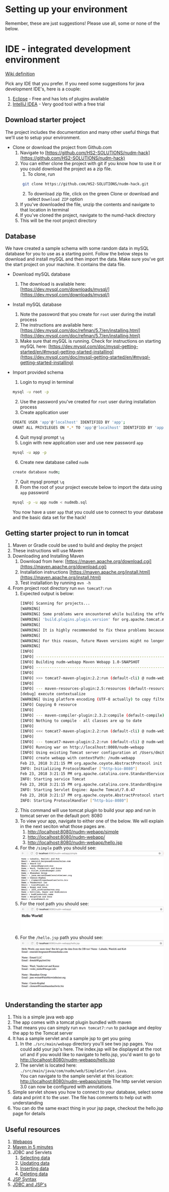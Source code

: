 # Setting up your environment
Remember, these are just suggestions!  Please use all, some or none of the below.

# IDE - integrated development environment
[Wiki definition](https://en.wikipedia.org/wiki/Integrated_development_environment)  

Pick any IDE that you prefer.  If you need some suggestions for java development IDE's, here is a couple:
1. [Eclipse](https://www.eclipse.org/users/) - Free and has lots of plugins available
2. [IntelliJ IDEA](https://www.jetbrains.com/idea/download/#section=mac) -  Very good tool with a free trial

## Download starter project
The project includes the documentation and many other useful things that we'll use to setup your environment.

* Clone or download the project from Github.com
    1. Navigate to [https://github.com/HS2-SOLUTIONS/nudm-hack](https://github.com/HS2-SOLUTIONS/nudm-hack)
    2. You can either clone the project with git if you know how to use it or you could download the project as a zip file.
        1. To clone, run 
        ```bash
         git clone https://github.com/HS2-SOLUTIONS/nudm-hack.git
        ```
        2. To download zip file, click on the green Clone or download and select `Download ZIP` option
    3. If you've downloaded the file, unzip the contents and navigate to that location in terminal  
    4. If you've cloned the project, navigate to the numd-hack directory
    5. This will be the root project directory

## Database
We have created a sample schema with some random data in mySQL database for you to use as a starting point.  Follow the below steps to download and install mySQL and then import the data.  Make sure you've got the start project on your machine.  It contains the data file.

* Download mySQL database
    1. The download is available here: [https://dev.mysql.com/downloads/mysql/](https://dev.mysql.com/downloads/mysql/)
    
* Install mySQL database  
    1. Note the password that you create for `root` user during the install process
    2. The instructions are available here: [https://dev.mysql.com/doc/refman/5.7/en/installing.html](https://dev.mysql.com/doc/refman/5.7/en/installing.html)
    3. Make sure that mySQL is running.  Check for instructions on starting mySQL here: [https://dev.mysql.com/doc/mysql-getting-started/en/#mysql-getting-started-installing](https://dev.mysql.com/doc/mysql-getting-started/en/#mysql-getting-started-installing)
    
* Import provided schema
    1. Login to mysql in terminal
    ```bash
    mysql -u root -p
    ```
    2. Use the password you've created for `root` user during installation process
    3. Create application user
    ```bash
    CREATE USER 'app'@'localhost' IDENTIFIED BY 'app';
    GRANT ALL PRIVILEGES ON *.* TO 'app'@'localhost' IDENTIFIED BY 'app';
    ```
    4. Quit mysql prompt `\q`
    5. Login with new application user and use new password `app`
    ```bash
    mysql -u app -p
    ```
    6. Create new database called `nudm`
    ```bash
    create database nudm;
    ```
    7. Quit mysql prompt `\q`
    8. From the root of your project execute below to import the data using `app` password
    ```bash
    mysql -p -u app nudm < nudmdb.sql
    ```
    
    You now have a user `app` that you could use to connect to your database and the basic data set for the hack!
    
## Getting starter project to run in tomcat
1. Maven or Gradle could be used to build and deploy the project
2. These instructions will use Maven
3. Downloading and Installing Maven
    1. Download from here: [https://maven.apache.org/download.cgi](https://maven.apache.org/download.cgi)
    2. Installation instructions [https://maven.apache.org/install.html](https://maven.apache.org/install.html)
    3. Test installation by running `mvn -h`
4. From project root directory run `mvn tomcat7:run`
    1. Expected output is below:
        ```bash
        [INFO] Scanning for projects...
        [WARNING] 
        [WARNING] Some problems were encountered while building the effective model for com.nudm.webapp:nudm-webapp:war:1.0-SNAPSHOT
        [WARNING] 'build.plugins.plugin.version' for org.apache.tomcat.maven:tomcat7-maven-plugin is missing. @ line 26, column 15
        [WARNING] 
        [WARNING] It is highly recommended to fix these problems because they threaten the stability of your build.
        [WARNING] 
        [WARNING] For this reason, future Maven versions might no longer support building such malformed projects.
        [WARNING] 
        [INFO]                                                                         
        [INFO] ------------------------------------------------------------------------
        [INFO] Building nudm-webapp Maven Webapp 1.0-SNAPSHOT
        [INFO] ------------------------------------------------------------------------
        [INFO] 
        [INFO] >>> tomcat7-maven-plugin:2.2:run (default-cli) @ nudm-webapp >>>
        [INFO] 
        [INFO] --- maven-resources-plugin:2.5:resources (default-resources) @ nudm-webapp ---
        [debug] execute contextualize
        [WARNING] Using platform encoding (UTF-8 actually) to copy filtered resources, i.e. build is platform dependent!
        [INFO] Copying 0 resource
        [INFO] 
        [INFO] --- maven-compiler-plugin:2.3.2:compile (default-compile) @ nudm-webapp ---
        [INFO] Nothing to compile - all classes are up to date
        [INFO] 
        [INFO] <<< tomcat7-maven-plugin:2.2:run (default-cli) @ nudm-webapp <<<
        [INFO] 
        [INFO] --- tomcat7-maven-plugin:2.2:run (default-cli) @ nudm-webapp ---
        [INFO] Running war on http://localhost:8080/nudm-webapp
        [INFO] Using existing Tomcat server configuration at /Users/dmitryrozental/git/nudm-webapp/target/tomcat
        [INFO] create webapp with contextPath: /nudm-webapp
        Feb 23, 2018 3:21:15 PM org.apache.coyote.AbstractProtocol init
        INFO: Initializing ProtocolHandler ["http-bio-8080"]
        Feb 23, 2018 3:21:15 PM org.apache.catalina.core.StandardService startInternal
        INFO: Starting service Tomcat
        Feb 23, 2018 3:21:15 PM org.apache.catalina.core.StandardEngine startInternal
        INFO: Starting Servlet Engine: Apache Tomcat/7.0.47
        Feb 23, 2018 3:21:17 PM org.apache.coyote.AbstractProtocol start
        INFO: Starting ProtocolHandler ["http-bio-8080"]
        ```
    1. This command will use tomcat plugin to build your app and run in tomcat server on the default port: 8080
    2. To view your app, navigate to either one of the below.  We will explain in the next seciton what those pages are.
        1. [http://localhost:8080/nudm-webapp/simple](http://localhost:8080/nudm-webapp/simple)
        2. [http://localhost:8080/nudm-webapp/](http://localhost:8080/nudm-webapp/)
        3. [http://localhost:8080/nudm-webapp/hello.jsp](http://localhost:8080/nudm-webapp/hello.jsp)
    3. For the `/simple` path you should see:
    ![screen shot](screenshot1.png)
    4. For the root path you should see:
    ![screen shot 3](screenshot3.png)
    5. For the `/hello.jsp` path you should see:
    ![screen shot 2](screenshot2.png)
        
## Understanding the starter app
1. This is a simple java web app
2. The app comes with a tomcat plugin bundled with maven
3. That means you can simply run `mvn tomcat7:run` to package and deploy the app to the Tomcat server
2. It has a sample servlet and a sample jsp to get you going
    1. In the `./src/main/webapp` directory you'll see two jsp pages.  You could add your jsp's here.  The index.jsp will be displayed at the root url and if you would like to navigate to hello.jsp, you'd want to go to [http://localhost:8080/nudm-webapp/hello.jsp](http://localhost:8080/nudm-webapp/hello.jsp)
    2. The servlet is located here: `./src/main/java/com/nudm/web/SimpleServlet.java`.    
    You can navigate to the sample servlet at this location: [http://localhost:8080/nudm-webapp/simple](http://localhost:8080/nudm-webapp/simple) The http servlet version 3.0 can now be configured with annotations.
3. Simple servlet shows you how to connect to your database, select some data and print it to the user.  The file has comments to help out with understanding
4. You can do the same exact thing in your jsp page, checkout the hello.jsp page for details

## Useful resources
1. [Webapps](https://www.journaldev.com/1854/java-web-application-tutorial-for-beginners)
2. [Maven in 5 minutes](https://maven.apache.org/guides/getting-started/maven-in-five-minutes.html)
2. JDBC and Servlets
    1. [Selecting data](https://www.mkyong.com/jdbc/jdbc-statement-example-select-list-of-the-records/)
    2. [Updating data](https://www.mkyong.com/jdbc/jdbc-statement-example-update-a-record/?utm_source=mkyong&utm_medium=author&utm_campaign=related-post&utm_content=3)
    3. [Inserting data](https://www.mkyong.com/jdbc/jdbc-statement-example-insert-a-record/?utm_source=mkyong&utm_medium=author&utm_campaign=related-post&utm_content=2)
    4. [Deleting data](https://www.mkyong.com/jdbc/jdbc-statement-example-delete-a-record/?utm_source=mkyong&utm_medium=author&utm_campaign=related-post&utm_content=2)
4. [JSP Syntax](https://www.tutorialspoint.com/jsp/jsp_syntax.htm)
5. [JDBC and JSP's](https://docs.oracle.com/cd/A97336_01/buslog.102/a83726/basics7.htm)